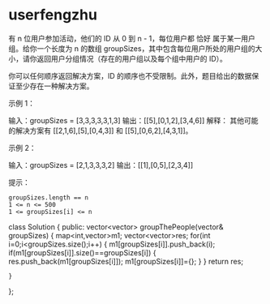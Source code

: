 # userfengzhu
有 n 位用户参加活动，他们的 ID 从 0 到 n - 1，每位用户都 恰好 属于某一用户组。给你一个长度为 n 的数组 groupSizes，其中包含每位用户所处的用户组的大小，请你返回用户分组情况（存在的用户组以及每个组中用户的 ID）。

你可以任何顺序返回解决方案，ID 的顺序也不受限制。此外，题目给出的数据保证至少存在一种解决方案。

 

示例 1：

输入：groupSizes = [3,3,3,3,3,1,3]
输出：[[5],[0,1,2],[3,4,6]]
解释： 
其他可能的解决方案有 [[2,1,6],[5],[0,4,3]] 和 [[5],[0,6,2],[4,3,1]]。

示例 2：

输入：groupSizes = [2,1,3,3,3,2]
输出：[[1],[0,5],[2,3,4]]

 

提示：

    groupSizes.length == n
    1 <= n <= 500
    1 <= groupSizes[i] <= n
class Solution {
public:
    vector<vector<int>> groupThePeople(vector<int>& groupSizes) 
    {
        map<int,vector<int>>m1;
        vector<vector<int>>res;
        for(int i=0;i<groupSizes.size();i++)
        {
            m1[groupSizes[i]].push_back(i);
            if(m1[groupSizes[i]].size()==groupSizes[i])
            {
                res.push_back(m1[groupSizes[i]]);
                m1[groupSizes[i]]={};
            }
        }
        return res;
        
    }
};
